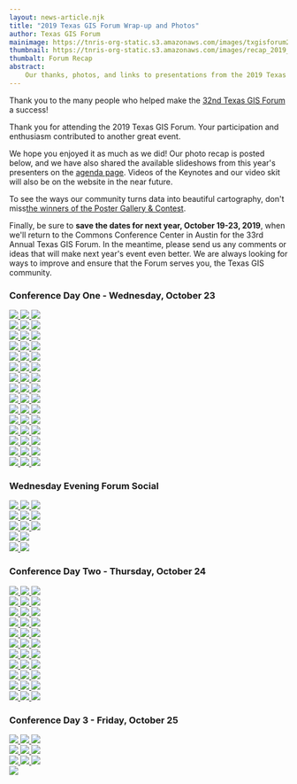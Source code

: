 ```yaml
---
layout: news-article.njk
title: "2019 Texas GIS Forum Wrap-up and Photos"
author: Texas GIS Forum
mainimage: https://tnris-org-static.s3.amazonaws.com/images/txgisforum2019wrapup.jpg
thumbnail: https://tnris-org-static.s3.amazonaws.com/images/recap_2019_th.jpg
thumbalt: Forum Recap
abstract:
    Our thanks, photos, and links to presentations from the 2019 Texas GIS Forum
---
```


<p class="lead">Thank you to the many people who helped make the <a href="/texas-gis-forum/2019">32nd Texas GIS Forum</a> a success!</p>

Thank you for attending the 2019 Texas GIS Forum. Your participation and enthusiasm contributed to another great event.

We hope you enjoyed it as much as we did! Our photo recap is posted below, and we have also shared the available slideshows from this year's presenters on the [agenda page](/texas-gis-forum/2019/agenda). Videos of the Keynotes and our video skit will also be on the website in the near future.

To see the ways our community turns data into beautiful cartography, don't miss[the winners of the Poster Gallery & Contest](/news/2019-11-03/poster-gallery-winners-2019-texas-gis-forum). 

Finally, be sure to **save the dates for next year, October 19-23, 2019**, when we'll return to the Commons Conference Center in Austin for the 33rd Annual Texas GIS Forum. In the meantime, please send us any comments or ideas that will make next year's event even better. We are always looking for ways to improve and ensure that the Forum serves you, the Texas GIS community.

### Conference Day One - Wednesday, October 23

<div class="row">
     <a href="https://tnris-org-static.s3.amazonaws.com/images/003_2019_forum.jpg" data-toggle="lightbox" data-gallery="example-gallery" class="col-sm-4" data-title="Conference Day 1 - Wednesday, October 23" data-footer="Director of TNRIS and GIO Richard Wade kicks off the Conference">
        <img class="thumbnail img-responsive" src="https://tnris-org-static.s3.amazonaws.com/images/003_2019_forum.jpg">
    </a>
    <a href="https://tnris-org-static.s3.amazonaws.com/images/004_2019_forum.jpg" data-toggle="lightbox" data-gallery="example-gallery" class="col-sm-4" data-title="Conference Day 1 - Wednesday, October 23" data-footer="Director of TNRIS and GIO Richard Wade kicks off the Conference">
        <img class="thumbnail img-responsive" src="https://tnris-org-static.s3.amazonaws.com/images/004_2019_forum.jpg">
    </a>
    <a href="https://tnris-org-static.s3.amazonaws.com/images/005_2019_forum.jpg" data-toggle="lightbox" data-gallery="example-gallery" class="col-sm-4" data-title="Conference Day 1 - Wednesday, October 23" data-footer="Keynote Speaker - Leon Logothetis, Host of The Kindness Diaries">
        <img class="thumbnail img-responsive" src="https://tnris-org-static.s3.amazonaws.com/images/005_2019_forum.jpg">
    </a>
</div>
<div class="row">
    <a href="https://tnris-org-static.s3.amazonaws.com/images/006_2019_forum.jpg" data-toggle="lightbox" data-gallery="example-gallery" class="col-sm-4" data-title="Conference Day 1 - Wednesday, October 23" data-footer="Keynote Speaker - Leon Logothetis, Host of The Kindness Diaries">
        <img class="thumbnail img-responsive" src="https://tnris-org-static.s3.amazonaws.com/images/006_2019_forum.jpg">
    </a>
    <a href="https://tnris-org-static.s3.amazonaws.com/images/007_2019_forum.jpg" data-toggle="lightbox" data-gallery="example-gallery" class="col-sm-4" data-title="Conference Day 1 - Wednesday, October 23" data-footer="The crowd stands after Leon Logothetis asks if their lives have ever been changed by another person">
            <img class="thumbnail img-responsive" src="https://tnris-org-static.s3.amazonaws.com/images/007_2019_forum.jpg">
    </a>
    <a href="https://tnris-org-static.s3.amazonaws.com/images/008_2019_forum.jpg" data-toggle="lightbox" data-gallery="example-gallery" class="col-sm-4" data-title="Conference Day 1 - Wednesday, October 23" data-footer="An audience member tells Leon what it's like to feel abandoned">
        <img class="thumbnail img-responsive" src="https://tnris-org-static.s3.amazonaws.com/images/008_2019_forum.jpg">
    </a>
</div>
<div class="row">  
  <a href="https://tnris-org-static.s3.amazonaws.com/images/001_2019_forum.jpg" data-toggle="lightbox" data-gallery="example-gallery" class="col-sm-4" data-title="Conference Day 1 - Wednesday, October 23" data-footer="Richard Wade and TWDB Board Member Peter Lake">
      <img class="thumbnail img-responsive" src="https://tnris-org-static.s3.amazonaws.com/images/001_2019_forum.jpg">
  </a>
    <a href="https://tnris-org-static.s3.amazonaws.com/images/002_2019_forum.jpg" data-toggle="lightbox" data-gallery="example-gallery" class="col-sm-4" data-title="Conference Day 1 - Wednesday, October 23" data-footer="TWDB Board Member Peter Lake Loving the Camera">
        <img class="thumbnail img-responsive" src="https://tnris-org-static.s3.amazonaws.com/images/002_2019_forum.jpg">
    </a>
    <a href="https://tnris-org-static.s3.amazonaws.com/images/009_2019_forum.jpg" data-toggle="lightbox" data-gallery="example-gallery" class="col-sm-4" data-title="Conference Day 1 - Wednesday, October 23">
        <img class="thumbnail img-responsive" src="https://tnris-org-static.s3.amazonaws.com/images/009_2019_forum.jpg">
    </a>
</div>
<div class="row">
    <a href="https://tnris-org-static.s3.amazonaws.com/images/010_2019_forum.jpg" data-toggle="lightbox" data-gallery="example-gallery" class="col-sm-4" data-title="Conference Day 1 - Wednesday, October 23" data-footer="At the TNRIS Booth">
        <img class="thumbnail img-responsive" src="https://tnris-org-static.s3.amazonaws.com/images/010_2019_forum.jpg">
    </a>
    <a href="https://tnris-org-static.s3.amazonaws.com/images/011_2019_forum.jpg" data-toggle="lightbox" data-gallery="example-gallery" class="col-sm-4" data-title="Conference Day 1 - Wednesday, October 23" data-footer="At the SCAUG Booth">
        <img class="thumbnail img-responsive" src="https://tnris-org-static.s3.amazonaws.com/images/011_2019_forum.jpg">
    </a>
    <a href="https://tnris-org-static.s3.amazonaws.com/images/012_2019_forum.jpg" data-toggle="lightbox" data-gallery="example-gallery" class="col-sm-4" data-title="Conference Day 1 - Wednesday, October 23" data-footer="At the Surdex Booth">
        <img class="thumbnail img-responsive" src="https://tnris-org-static.s3.amazonaws.com/images/012_2019_forum.jpg">
    </a>
</div>
<div class="row">
    <a href="https://tnris-org-static.s3.amazonaws.com/images/013_2019_forum.jpg" data-toggle="lightbox" data-gallery="example-gallery" class="col-sm-4" data-title="Conference Day 1 - Wednesday, October 23" data-footer="At the Fugro Booth">
            <img class="thumbnail img-responsive" src="https://tnris-org-static.s3.amazonaws.com/images/013_2019_forum.jpg">
        </a>
    <a href="https://tnris-org-static.s3.amazonaws.com/images/014_2019_forum.jpg" data-toggle="lightbox" data-gallery="example-gallery" class="col-sm-4" data-title="Conference Day 1 - Wednesday, October 23" data-footer="At the Tyler Technologies Booth">
        <img class="thumbnail img-responsive" src="https://tnris-org-static.s3.amazonaws.com/images/014_2019_forum.jpg">
    </a>
    <a href="https://tnris-org-static.s3.amazonaws.com/images/015_2019_forum.jpg" data-toggle="lightbox" data-gallery="example-gallery" class="col-sm-4" data-title="Conference Day 1 - Wednesday, October 23" data-footer="Poster Gallery & Contest">
        <img class="thumbnail img-responsive" src="https://tnris-org-static.s3.amazonaws.com/images/015_2019_forum.jpg">
    </a>
</div>
<div class="row">
    <a href="https://tnris-org-static.s3.amazonaws.com/images/016_2019_forum.jpg" data-toggle="lightbox" data-gallery="example-gallery" class="col-sm-4" data-title="Conference Day 1 - Wednesday, October 23" data-footer="Poster Gallery & Contest">
        <img class="thumbnail img-responsive" src="https://tnris-org-static.s3.amazonaws.com/images/016_2019_forum.jpg">
    </a>
    <a href="https://tnris-org-static.s3.amazonaws.com/images/017_2019_forum.jpg" data-toggle="lightbox" data-gallery="example-gallery" class="col-sm-4" data-title="Conference Day 1 - Wednesday, October 23" data-footer="Poster Gallery & Contest">
        <img class="thumbnail img-responsive" src="https://tnris-org-static.s3.amazonaws.com/images/017_2019_forum.jpg">
    </a>
    <a href="https://tnris-org-static.s3.amazonaws.com/images/018_2019_forum.jpg" data-toggle="lightbox" data-gallery="example-gallery" class="col-sm-4" data-title="Conference Day 1 - Wednesday, October 23" data-footer="TWDB Executive Administrator Jeff Walker Admires a Poster">
        <img class="thumbnail img-responsive" src="https://tnris-org-static.s3.amazonaws.com/images/018_2019_forum.jpg">
    </a>
</div>
<div class="row">
    <a href="https://tnris-org-static.s3.amazonaws.com/images/019_2019_forum.jpg" data-toggle="lightbox" data-gallery="example-gallery" class="col-sm-4" data-title="Conference Day 1 - Wednesday, October 23" data-footer="At the Aecom Booth">
        <img class="thumbnail img-responsive" src="https://tnris-org-static.s3.amazonaws.com/images/019_2019_forum.jpg">
    </a>
    <a href="https://tnris-org-static.s3.amazonaws.com/images/020_2019_forum.jpg" data-toggle="lightbox" data-gallery="example-gallery" class="col-sm-4" data-title="Conference Day 1 - Wednesday, October 23" data-footer="At the KCI Booth">
        <img class="thumbnail img-responsive" src="https://tnris-org-static.s3.amazonaws.com/images/020_2019_forum.jpg">
    </a>
    <a href="https://tnris-org-static.s3.amazonaws.com/images/021_2019_forum.jpg" data-toggle="lightbox" data-gallery="example-gallery" class="col-sm-4" data-title="Conference Day 1 - Wednesday, October 23" data-footer="At the Tesselations Booth">
        <img class="thumbnail img-responsive" src="https://tnris-org-static.s3.amazonaws.com/images/021_2019_forum.jpg">
    </a>
</div>
<div class="row">
    <a href="https://tnris-org-static.s3.amazonaws.com/images/022_2019_forum.jpg" data-toggle="lightbox" data-gallery="example-gallery" class="col-sm-4" data-title="Conference Day 1 - Wednesday, October 23" data-footer="At the Miller Booth">
        <img class="thumbnail img-responsive" src="https://tnris-org-static.s3.amazonaws.com/images/022_2019_forum.jpg">
    </a>
    <a href="https://tnris-org-static.s3.amazonaws.com/images/023_2019_forum.jpg" data-toggle="lightbox" data-gallery="example-gallery" class="col-sm-4" data-title="Conference Day 1 - Wednesday, October 23">
        <img class="thumbnail img-responsive" src="https://tnris-org-static.s3.amazonaws.com/images/023_2019_forum.jpg">
    </a>
    <a href="https://tnris-org-static.s3.amazonaws.com/images/024_2019_forum.jpg" data-toggle="lightbox" data-gallery="example-gallery" class="col-sm-4" data-title="Conference Day 1 - Wednesday, October 23" data-footer="At the TNRIS Booth">
        <img class="thumbnail img-responsive" src="https://tnris-org-static.s3.amazonaws.com/images/024_2019_forum.jpg">
    </a>
</div>
<div class="row">
    <a href="https://tnris-org-static.s3.amazonaws.com/images/025_2019_forum.jpg" data-toggle="lightbox" data-gallery="example-gallery" class="col-sm-4" data-title="Conference Day 1 - Wednesday, October 23" data-footer="StratMap celebrates 10 years of the StratMap Contract">
        <img class="thumbnail img-responsive" src="https://tnris-org-static.s3.amazonaws.com/images/025_2019_forum.jpg">
    </a>
    <a href="https://tnris-org-static.s3.amazonaws.com/images/027_2019_forum.jpg" data-toggle="lightbox" data-gallery="example-gallery" class="col-sm-4" data-title="Conference Day 1 - Wednesday, October 23" data-footer="Esri shares how important the DIR contracts are to them">
        <img class="thumbnail img-responsive" src="https://tnris-org-static.s3.amazonaws.com/images/027_2019_forum.jpg">
    </a>
    <a href="https://tnris-org-static.s3.amazonaws.com/images/028_2019_forum.jpg" data-toggle="lightbox" data-gallery="example-gallery" class="col-sm-4" data-title="Conference Day 1 - Wednesday, October 23" data-footer="The Big Tex Auditorium filled with Attendees">
        <img class="thumbnail img-responsive" src="https://tnris-org-static.s3.amazonaws.com/images/028_2019_forum.jpg">
    </a>
</div>
<div class="row">
    <a href="https://tnris-org-static.s3.amazonaws.com/images/029_2019_forum.jpg" data-toggle="lightbox" data-gallery="example-gallery" class="col-sm-4" data-title="Conference Day 1 - Wednesday, October 23" data-footer="Harold Rogers, Bureau of Economic Geology presents in Lil Tex">
        <img class="thumbnail img-responsive" src="https://tnris-org-static.s3.amazonaws.com/images/029_2019_forum.jpg">
    </a>
    <a href="https://tnris-org-static.s3.amazonaws.com/images/030_2019_forum.jpg" data-toggle="lightbox" data-gallery="example-gallery" class="col-sm-4" data-title="Conference Day 1 - Wednesday, October 23" data-footer="DIR talks about the Cooperative Contracts">
        <img class="thumbnail img-responsive" src="https://tnris-org-static.s3.amazonaws.com/images/030_2019_forum.jpg">
    </a>
    <a href="https://tnris-org-static.s3.amazonaws.com/images/031_2019_forum.jpg" data-toggle="lightbox" data-gallery="example-gallery" class="col-sm-4" data-title="Conference Day 1 - Wednesday, October 23" data-footer="DIR talks about the Cooperative Contracts">
        <img class="thumbnail img-responsive" src="https://tnris-org-static.s3.amazonaws.com/images/031_2019_forum.jpg">
    </a>
</div>
<div class="row">
    <a href="https://tnris-org-static.s3.amazonaws.com/images/033_2019_forum.jpg" data-toggle="lightbox" data-gallery="example-gallery" class="col-sm-4" data-title="Conference Day 1 - Wednesday, October 23" data-footer="Esri Platinum Demonstration">
        <img class="thumbnail img-responsive" src="https://tnris-org-static.s3.amazonaws.com/images/033_2019_forum.jpg">
    </a>
    <a href="https://tnris-org-static.s3.amazonaws.com/images/035_2019_forum.jpg" data-toggle="lightbox" data-gallery="example-gallery" class="col-sm-4" data-title="Conference Day 1 - Wednesday, October 23">
        <img class="thumbnail img-responsive" src="https://tnris-org-static.s3.amazonaws.com/images/035_2019_forum.jpg">
    </a>
    <a href="https://tnris-org-static.s3.amazonaws.com/images/035_2019_forum.jpg" data-toggle="lightbox" data-gallery="example-gallery" class="col-sm-4" data-title="Conference Day 1 - Wednesday, October 23">
        <img class="thumbnail img-responsive" src="https://tnris-org-static.s3.amazonaws.com/images/035_2019_forum.jpg">
    </a>
</div>
<div class="row">
    <a href="https://tnris-org-static.s3.amazonaws.com/images/038_2019_forum.jpg" data-toggle="lightbox" data-gallery="example-gallery" class="col-sm-4" data-title="Conference Day 1 - Wednesday, October 23" data-footer="Esri Hands On Learning Lab">
        <img class="thumbnail img-responsive" src="https://tnris-org-static.s3.amazonaws.com/images/038_2019_forum.jpg">
    </a>
    <a href="https://tnris-org-static.s3.amazonaws.com/images/037_2019_forum.jpg" data-toggle="lightbox" data-gallery="example-gallery" class="col-sm-4" data-title="Conference Day 1 - Wednesday, October 23" data-footer="Esri Hands On Learning Lab">
        <img class="thumbnail img-responsive" src="https://tnris-org-static.s3.amazonaws.com/images/037_2019_forum.jpg">
    </a>
    <a href="https://tnris-org-static.s3.amazonaws.com/images/039_2019_forum.jpg" data-toggle="lightbox" data-gallery="example-gallery" class="col-sm-4" data-title="Conference Day 1 - Wednesday, October 23" data-footer="At the Merrick Booth">
        <img class="thumbnail img-responsive" src="https://tnris-org-static.s3.amazonaws.com/images/039_2019_forum.jpg">
    </a>
</div>
<div class="row">
    <a href="https://tnris-org-static.s3.amazonaws.com/images/043_2019_forum.jpg" data-toggle="lightbox" data-gallery="example-gallery" class="col-sm-4" data-title="Conference Day 1 - Wednesday, October 23" data-footer="At the USGS Booth">
        <img class="thumbnail img-responsive" src="https://tnris-org-static.s3.amazonaws.com/images/043_2019_forum.jpg">
    </a>
    <a href="https://tnris-org-static.s3.amazonaws.com/images/040_2019_forum.jpg" data-toggle="lightbox" data-gallery="example-gallery" class="col-sm-4" data-title="Conference Day 1 - Wednesday, October 23" data-footer="Checking out printed maps at Miller Booth">
        <img class="thumbnail img-responsive" src="https://tnris-org-static.s3.amazonaws.com/images/040_2019_forum.jpg">
    </a>
    <a href="https://tnris-org-static.s3.amazonaws.com/images/044_2019_forum.jpg" data-toggle="lightbox" data-gallery="example-gallery" class="col-sm-4" data-title="Conference Day 1 - Wednesday, October 23" data-footer="Keith Dailey of Bexar County Appraisal District">
        <img class="thumbnail img-responsive" src="https://tnris-org-static.s3.amazonaws.com/images/044_2019_forum.jpg">
    </a>
</div>
<div class="row">
    <a href="https://tnris-org-static.s3.amazonaws.com/images/045_2019_forum.jpg" data-toggle="lightbox" data-gallery="example-gallery" class="col-sm-4" data-title="Conference Day 1 - Wednesday, October 23" data-footer="Archaelogical Field School at Palo Duro Canyon">
        <img class="thumbnail img-responsive" src="https://tnris-org-static.s3.amazonaws.com/images/045_2019_forum.jpg">
    </a>
    <a href="https://tnris-org-static.s3.amazonaws.com/images/046_2019_forum.jpg" data-toggle="lightbox" data-gallery="example-gallery" class="col-sm-4" data-title="Conference Day 1 - Wednesday, October 23" data-footer="Michael Shensky of UT Austin Libraries">
        <img class="thumbnail img-responsive" src="https://tnris-org-static.s3.amazonaws.com/images/046_2019_forum.jpg">
    </a>
    <a href="https://tnris-org-static.s3.amazonaws.com/images/047_2019_forum.jpg" data-toggle="lightbox" data-gallery="example-gallery" class="col-sm-4" data-title="Conference Day 1 - Wednesday, October 23" data-footer="Catching up outside Big Tex">
        <img class="thumbnail img-responsive" src="https://tnris-org-static.s3.amazonaws.com/images/047_2019_forum.jpg">
    </a>
</div>
<div class="row">
    <a href="https://tnris-org-static.s3.amazonaws.com/images/048_2019_forum.jpg" data-toggle="lightbox" data-gallery="example-gallery" class="col-sm-4" data-title="Conference Day 1 - Wednesday, October 23">
        <img class="thumbnail img-responsive" src="https://tnris-org-static.s3.amazonaws.com/images/048_2019_forum.jpg">
    </a>
    <a href="https://tnris-org-static.s3.amazonaws.com/images/049_2019_forum.jpg" data-toggle="lightbox" data-gallery="example-gallery" class="col-sm-4" data-title="Conference Day 1 - Wednesday, October 23" data-footer="Carpe Geo Panel with moderator Bill Johnson">
        <img class="thumbnail img-responsive" src="https://tnris-org-static.s3.amazonaws.com/images/049_2019_forum.jpg">
    </a>
    <a href="https://tnris-org-static.s3.amazonaws.com/images/050_2019_forum.jpg" data-toggle="lightbox" data-gallery="example-gallery" class="col-sm-4" data-title="Conference Day 1 - Wednesday, October 23" data-footer="Molly Schar on the Carpe Geo Panel">
        <img class="thumbnail img-responsive" src="https://tnris-org-static.s3.amazonaws.com/images/050_2019_forum.jpg">
    </a>
</div>

### Wednesday Evening Forum Social

<div class="row">
    <a href="https://tnris-org-static.s3.amazonaws.com/images/052_2019_forum.jpg" data-toggle="lightbox" data-gallery="example-gallery" class="col-sm-4" data-title="Wednesday Evening Forum Social">
        <img class="thumbnail img-responsive" src="https://tnris-org-static.s3.amazonaws.com/images/052_2019_forum.jpg">
    </a>
    <a href="https://tnris-org-static.s3.amazonaws.com/images/053_2019_forum.jpg" data-toggle="lightbox" data-gallery="example-gallery" class="col-sm-4" data-title="Wednesday Evening Forum Social">
        <img class="thumbnail img-responsive" src="https://tnris-org-static.s3.amazonaws.com/images/053_2019_forum.jpg">
    </a>
    <a href="https://tnris-org-static.s3.amazonaws.com/images/054_2019_forum.jpg" data-toggle="lightbox" data-gallery="example-gallery" class="col-sm-4" data-title="Wednesday Evening Forum Social">
        <img class="thumbnail img-responsive" src="https://tnris-org-static.s3.amazonaws.com/images/054_2019_forum.jpg">
    </a>
</div>
<div class="row">
    <a href="https://tnris-org-static.s3.amazonaws.com/images/055_2019_forum.jpg" data-toggle="lightbox" data-gallery="example-gallery" class="col-sm-4" data-title="Wednesday Evening Forum Social">
        <img class="thumbnail img-responsive" src="https://tnris-org-static.s3.amazonaws.com/images/055_2019_forum.jpg">
    </a>
    <a href="https://tnris-org-static.s3.amazonaws.com/images/056_2019_forum.jpg" data-toggle="lightbox" data-gallery="example-gallery" class="col-sm-4" data-title="Wednesday Evening Forum Social">
        <img class="thumbnail img-responsive" src="https://tnris-org-static.s3.amazonaws.com/images/056_2019_forum.jpg">
    </a>
    <a href="https://tnris-org-static.s3.amazonaws.com/images/057_2019_forum.jpg" data-toggle="lightbox" data-gallery="example-gallery" class="col-sm-4" data-title="Wednesday Evening Forum Social">
        <img class="thumbnail img-responsive" src="https://tnris-org-static.s3.amazonaws.com/images/057_2019_forum.jpg">
    </a>
</div>
<div class="row">
    <a href="https://tnris-org-static.s3.amazonaws.com/images/058_2019_forum.jpg" data-toggle="lightbox" data-gallery="example-gallery" class="col-sm-4" data-title="Wednesday Evening Forum Social">
        <img class="thumbnail img-responsive" src="https://tnris-org-static.s3.amazonaws.com/images/058_2019_forum.jpg">
    </a>
    <a href="https://tnris-org-static.s3.amazonaws.com/images/059_2019_forum.jpg" data-toggle="lightbox" data-gallery="example-gallery" class="col-sm-4" data-title="Wednesday Evening Forum Social">
        <img class="thumbnail img-responsive" src="https://tnris-org-static.s3.amazonaws.com/images/059_2019_forum.jpg">
    </a>    
    <a href="https://tnris-org-static.s3.amazonaws.com/images/060_2019_forum.jpg" data-toggle="lightbox" data-gallery="example-gallery" class="col-sm-4" data-title="Wednesday Evening Forum Social">
        <img class="thumbnail img-responsive" src="https://tnris-org-static.s3.amazonaws.com/images/060_2019_forum.jpg">
    </a>
</div>
<div class="row">
    <a href="https://tnris-org-static.s3.amazonaws.com/images/063_2019_forum.jpg" data-toggle="lightbox" data-gallery="example-gallery" class="col-sm-4" data-title="Wednesday Evening Forum Social">
        <img class="thumbnail img-responsive" src="https://tnris-org-static.s3.amazonaws.com/images/063_2019_forum.jpg">
    </a>
    <a href="https://tnris-org-static.s3.amazonaws.com/images/062_2019_forum.jpg" data-toggle="lightbox" data-gallery="example-gallery" class="col-sm-4" data-title="Wednesday Evening Forum Social">
        <img class="thumbnail img-responsive" src="https://tnris-org-static.s3.amazonaws.com/images/062_2019_forum.jpg">
    </a>
</div>
<div class="row">
    <a href="https://tnris-org-static.s3.amazonaws.com/images/061_2019_forum.jpg" data-toggle="lightbox" data-gallery="example-gallery" class="col-sm-4" data-title="Wednesday Evening Forum Social">
        <img class="thumbnail img-responsive" src="https://tnris-org-static.s3.amazonaws.com/images/061_2019_forum.jpg">
    </a>
    <a href="https://tnris-org-static.s3.amazonaws.com/images/051_2019_forum.jpg" data-toggle="lightbox" data-gallery="example-gallery" class="col-sm-4" data-title="Wednesday Evening Forum Social">
        <img class="thumbnail img-responsive" src="https://tnris-org-static.s3.amazonaws.com/images/051_2019_forum.jpg">
    </a>
</div>

### Conference Day Two - Thursday, October 24

<div class="row">
    <a href="https://tnris-org-static.s3.amazonaws.com/images/067_2019_forum.jpg" data-toggle="lightbox" data-gallery="example-gallery" class="col-sm-4" data-title="Conference Day Two - Thursday, October 24" data-footer="A makeshift sign announces Leslie Sweet from H-E-B, who stepped in for Justen Noakes">
        <img class="thumbnail img-responsive" src="https://tnris-org-static.s3.amazonaws.com/images/067_2019_forum.jpg">
    </a>
    <a href="https://tnris-org-static.s3.amazonaws.com/images/keynote_leslie_sweet_1.jpg" data-toggle="lightbox" data-gallery="example-gallery" class="col-sm-4" data-title="Conference Day Two - Thursday, October 24" data-footer="Keynote Leslie Sweet, from H-E-B">
        <img class="thumbnail img-responsive" src="https://tnris-org-static.s3.amazonaws.com/images/keynote_leslie_sweet_1.jpg">
    </a>
    <a href="https://tnris-org-static.s3.amazonaws.com/images/keynote_leslie_sweet_2.jpg" data-toggle="lightbox" data-gallery="example-gallery" class="col-sm-4" data-title="Conference Day Two - Thursday, October 24" data-footer="Keynote Leslie Sweet, from H-E-B">
        <img class="thumbnail img-responsive" src="https://tnris-org-static.s3.amazonaws.com/images/keynote_leslie_sweet_2.jpg">
    </a>
</div>

<div class="row">
    <a href="https://tnris-org-static.s3.amazonaws.com/images/064_2019_forum.jpg" data-toggle="lightbox" data-gallery="example-gallery" class="col-sm-4" data-title="Conference Day Two - Thursday, October 24">
        <img class="thumbnail img-responsive" src="https://tnris-org-static.s3.amazonaws.com/images/064_2019_forum.jpg">
    </a>
    <a href="https://tnris-org-static.s3.amazonaws.com/images/065_2019_forum.jpg" data-toggle="lightbox" data-gallery="example-gallery" class="col-sm-4" data-title="Conference Day Two - Thursday, October 24">
        <img class="thumbnail img-responsive" src="https://tnris-org-static.s3.amazonaws.com/images/065_2019_forum.jpg">
    </a>
    <a href="https://tnris-org-static.s3.amazonaws.com/images/066_2019_forum.jpg" data-toggle="lightbox" data-gallery="example-gallery" class="col-sm-4" data-title="Conference Day Two - Thursday, October 24" >
        <img class="thumbnail img-responsive" src="https://tnris-org-static.s3.amazonaws.com/images/066_2019_forum.jpg">
    </a>
</div>
<div class="row">
    <a href="https://tnris-org-static.s3.amazonaws.com/images/068_2019_forum.jpg" data-toggle="lightbox" data-gallery="example-gallery" class="col-sm-4" data-title="Conference Day Two - Thursday, October 24">
        <img class="thumbnail img-responsive" src="https://tnris-org-static.s3.amazonaws.com/images/068_2019_forum.jpg">
    </a>
    <a href="https://tnris-org-static.s3.amazonaws.com/images/069_2019_forum.jpg" data-toggle="lightbox" data-gallery="example-gallery" class="col-sm-4" data-title="Conference Day Two - Thursday, October 24">
        <img class="thumbnail img-responsive" src="https://tnris-org-static.s3.amazonaws.com/images/069_2019_forum.jpg">
    </a>
    <a href="https://tnris-org-static.s3.amazonaws.com/images/070_2019_forum.jpg" data-toggle="lightbox" data-gallery="example-gallery" class="col-sm-4" data-title="Conference Day Two - Thursday, October 24" >
        <img class="thumbnail img-responsive" src="https://tnris-org-static.s3.amazonaws.com/images/070_2019_forum.jpg">
    </a>
</div>
<div class="row">
    <a href="https://tnris-org-static.s3.amazonaws.com/images/071_2019_forum.jpg" data-toggle="lightbox" data-gallery="example-gallery" class="col-sm-4" data-title="Conference Day Two - Thursday, October 24">
        <img class="thumbnail img-responsive" src="https://tnris-org-static.s3.amazonaws.com/images/071_2019_forum.jpg">
    </a>
    <a href="https://tnris-org-static.s3.amazonaws.com/images/072_2019_forum.jpg" data-toggle="lightbox" data-gallery="example-gallery" class="col-sm-4" data-title="Conference Day Two - Thursday, October 24">
        <img class="thumbnail img-responsive" src="https://tnris-org-static.s3.amazonaws.com/images/072_2019_forum.jpg">
    </a>
    <a href="https://tnris-org-static.s3.amazonaws.com/images/073_2019_forum.jpg" data-toggle="lightbox" data-gallery="example-gallery" class="col-sm-4" data-title="Conference Day Two - Thursday, October 24" >
        <img class="thumbnail img-responsive" src="https://tnris-org-static.s3.amazonaws.com/images/073_2019_forum.jpg">
    </a>
</div>
<div class="row">
    <a href="https://tnris-org-static.s3.amazonaws.com/images/074_2019_forum.jpg" data-toggle="lightbox" data-gallery="example-gallery" class="col-sm-4" data-title="Conference Day Two - Thursday, October 24">
        <img class="thumbnail img-responsive" src="https://tnris-org-static.s3.amazonaws.com/images/074_2019_forum.jpg">
    </a>
    <a href="https://tnris-org-static.s3.amazonaws.com/images/075_2019_forum.jpg" data-toggle="lightbox" data-gallery="example-gallery" class="col-sm-4" data-title="Conference Day Two - Thursday, October 24">
        <img class="thumbnail img-responsive" src="https://tnris-org-static.s3.amazonaws.com/images/075_2019_forum.jpg">
    </a>
    <a href="https://tnris-org-static.s3.amazonaws.com/images/076_2019_forum.jpg" data-toggle="lightbox" data-gallery="example-gallery" class="col-sm-4" data-title="Conference Day Two - Thursday, October 24" >
        <img class="thumbnail img-responsive" src="https://tnris-org-static.s3.amazonaws.com/images/076_2019_forum.jpg">
    </a>
</div>
<div class="row">
    <a href="https://tnris-org-static.s3.amazonaws.com/images/077_2019_forum.jpg" data-toggle="lightbox" data-gallery="example-gallery" class="col-sm-4" data-title="Conference Day Two - Thursday, October 24">
        <img class="thumbnail img-responsive" src="https://tnris-org-static.s3.amazonaws.com/images/077_2019_forum.jpg">
    </a>
    <a href="https://tnris-org-static.s3.amazonaws.com/images/078_2019_forum.jpg" data-toggle="lightbox" data-gallery="example-gallery" class="col-sm-4" data-title="Conference Day Two - Thursday, October 24">
        <img class="thumbnail img-responsive" src="https://tnris-org-static.s3.amazonaws.com/images/078_2019_forum.jpg">
    </a>
    <a href="https://tnris-org-static.s3.amazonaws.com/images/079_2019_forum.jpg" data-toggle="lightbox" data-gallery="example-gallery" class="col-sm-4" data-title="Conference Day Two - Thursday, October 24" >
        <img class="thumbnail img-responsive" src="https://tnris-org-static.s3.amazonaws.com/images/079_2019_forum.jpg">
    </a>
</div>
<div class="row">
    <a href="https://tnris-org-static.s3.amazonaws.com/images/080_2019_forum.jpg" data-toggle="lightbox" data-gallery="example-gallery" class="col-sm-4" data-title="Conference Day Two - Thursday, October 24">
        <img class="thumbnail img-responsive" src="https://tnris-org-static.s3.amazonaws.com/images/080_2019_forum.jpg">
    </a>
    <a href="https://tnris-org-static.s3.amazonaws.com/images/082_2019_forum.jpg" data-toggle="lightbox" data-gallery="example-gallery" class="col-sm-4" data-title="Conference Day Two - Thursday, October 24" >
        <img class="thumbnail img-responsive" src="https://tnris-org-static.s3.amazonaws.com/images/082_2019_forum.jpg">
    </a>
    <a href="https://tnris-org-static.s3.amazonaws.com/images/081_2019_forum.jpg" data-toggle="lightbox" data-gallery="example-gallery" class="col-sm-4" data-title="Conference Day Two - Thursday, October 24">
        <img class="thumbnail img-responsive" src="https://tnris-org-static.s3.amazonaws.com/images/081_2019_forum.jpg">
    </a>
</div>
<div class="row">
    <a href="https://tnris-org-static.s3.amazonaws.com/images/083_2019_forum.jpg" data-toggle="lightbox" data-gallery="example-gallery" class="col-sm-4" data-title="Conference Day Two - Thursday, October 24">
        <img class="thumbnail img-responsive" src="https://tnris-org-static.s3.amazonaws.com/images/083_2019_forum.jpg">
    </a>
    <a href="https://tnris-org-static.s3.amazonaws.com/images/084_2019_forum.jpg" data-toggle="lightbox" data-gallery="example-gallery" class="col-sm-4" data-title="Conference Day Two - Thursday, October 24">
        <img class="thumbnail img-responsive" src="https://tnris-org-static.s3.amazonaws.com/images/084_2019_forum.jpg">
    </a>
    <a href="https://tnris-org-static.s3.amazonaws.com/images/085_2019_forum.jpg" data-toggle="lightbox" data-gallery="example-gallery" class="col-sm-4" data-title="Conference Day Two - Thursday, October 24" >
        <img class="thumbnail img-responsive" src="https://tnris-org-static.s3.amazonaws.com/images/085_2019_forum.jpg">
    </a>
</div>
<div class="row">
    <a href="https://tnris-org-static.s3.amazonaws.com/images/086_2019_forum.jpg" data-toggle="lightbox" data-gallery="example-gallery" class="col-sm-4" data-title="Conference Day Two - Thursday, October 24">
        <img class="thumbnail img-responsive" src="https://tnris-org-static.s3.amazonaws.com/images/086_2019_forum.jpg">
    </a>
    <a href="https://tnris-org-static.s3.amazonaws.com/images/087_2019_forum.jpg" data-toggle="lightbox" data-gallery="example-gallery" class="col-sm-4" data-title="Conference Day Two - Thursday, October 24">
        <img class="thumbnail img-responsive" src="https://tnris-org-static.s3.amazonaws.com/images/087_2019_forum.jpg">
    </a>
    <a href="https://tnris-org-static.s3.amazonaws.com/images/088_2019_forum.jpg" data-toggle="lightbox" data-gallery="example-gallery" class="col-sm-4" data-title="Conference Day Two - Thursday, October 24" >
        <img class="thumbnail img-responsive" src="https://tnris-org-static.s3.amazonaws.com/images/088_2019_forum.jpg">
    </a>
</div>
<div class="row">
    <a href="https://tnris-org-static.s3.amazonaws.com/images/089_2019_forum.jpg" data-toggle="lightbox" data-gallery="example-gallery" class="col-sm-4" data-title="Conference Day Two - Thursday, October 24">
        <img class="thumbnail img-responsive" src="https://tnris-org-static.s3.amazonaws.com/images/089_2019_forum.jpg">
    </a>
    <a href="https://tnris-org-static.s3.amazonaws.com/images/091_2019_forum.jpg" data-toggle="lightbox" data-gallery="example-gallery" class="col-sm-4" data-title="Conference Day Two - Thursday, October 24">
        <img class="thumbnail img-responsive" src="https://tnris-org-static.s3.amazonaws.com/images/091_2019_forum.jpg">
    </a>
    <a href="https://tnris-org-static.s3.amazonaws.com/images/092_2019_forum.jpg" data-toggle="lightbox" data-gallery="example-gallery" class="col-sm-4" data-title="Conference Day Two - Thursday, October 24" >
        <img class="thumbnail img-responsive" src="https://tnris-org-static.s3.amazonaws.com/images/092_2019_forum.jpg">
    </a>
</div>
<div class="row">
    <a href="https://tnris-org-static.s3.amazonaws.com/images/093_2019_forum.jpg" data-toggle="lightbox" data-gallery="example-gallery" class="col-sm-4" data-title="Conference Day Two - Thursday, October 24">
        <img class="thumbnail img-responsive" src="https://tnris-org-static.s3.amazonaws.com/images/093_2019_forum.jpg">
    </a>
    <a href="https://tnris-org-static.s3.amazonaws.com/images/094_2019_forum.jpg" data-toggle="lightbox" data-gallery="example-gallery" class="col-sm-4" data-title="Conference Day Two - Thursday, October 24">
        <img class="thumbnail img-responsive" src="https://tnris-org-static.s3.amazonaws.com/images/094_2019_forum.jpg">
    </a>
    <a href="https://tnris-org-static.s3.amazonaws.com/images/095_2019_forum.jpg" data-toggle="lightbox" data-gallery="example-gallery" class="col-sm-4" data-title="Conference Day Two - Thursday, October 24" >
        <img class="thumbnail img-responsive" src="https://tnris-org-static.s3.amazonaws.com/images/095_2019_forum.jpg">
    </a>
</div>

### Conference Day 3 - Friday, October 25

<div class="row">
    <a href="https://tnris-org-static.s3.amazonaws.com/images/099_2019_forum.jpg" data-toggle="lightbox" data-gallery="example-gallery" class="col-sm-4" data-title="State of the State - Friday, October 25">
        <img class="thumbnail img-responsive" src="https://tnris-org-static.s3.amazonaws.com/images/099_2019_forum.jpg">
    </a>
    <a href="https://tnris-org-static.s3.amazonaws.com/images/098_2019_forum.jpg" data-toggle="lightbox" data-gallery="example-gallery" class="col-sm-4" data-title="State of the State - Friday, October 25">
        <img class="thumbnail img-responsive" src="https://tnris-org-static.s3.amazonaws.com/images/098_2019_forum.jpg">
    </a>
    <a href="https://tnris-org-static.s3.amazonaws.com/images/096_2019_forum.jpg" data-toggle="lightbox" data-gallery="example-gallery" class="col-sm-4" data-title="State of the State - Friday, October 25" >
        <img class="thumbnail img-responsive" src="https://tnris-org-static.s3.amazonaws.com/images/096_2019_forum.jpg">
    </a>
</div>
<div class="row">
    <a href="https://tnris-org-static.s3.amazonaws.com/images/097_2019_forum.jpg" data-toggle="lightbox" data-gallery="example-gallery" class="col-sm-4" data-title="State of the State - Friday, October 25">
        <img class="thumbnail img-responsive" src="https://tnris-org-static.s3.amazonaws.com/images/097_2019_forum.jpg">
    </a>
    <a href="https://tnris-org-static.s3.amazonaws.com/images/100_2019_forum.jpg" data-toggle="lightbox" data-gallery="example-gallery" class="col-sm-4" data-title="State of the State - Friday, October 25">
        <img class="thumbnail img-responsive" src="https://tnris-org-static.s3.amazonaws.com/images/100_2019_forum.jpg">
    </a>
    <a href="https://tnris-org-static.s3.amazonaws.com/images/101_2019_forum.jpg" data-toggle="lightbox" data-gallery="example-gallery" class="col-sm-4" data-title="State of the State - Friday, October 25" >
        <img class="thumbnail img-responsive" src="https://tnris-org-static.s3.amazonaws.com/images/101_2019_forum.jpg">
    </a>
</div>
<div class="row">
    <a href="https://tnris-org-static.s3.amazonaws.com/images/102_2019_forum.jpg" data-toggle="lightbox" data-gallery="example-gallery" class="col-sm-4" data-title="State of the State - Friday, October 25">
        <img class="thumbnail img-responsive" src="https://tnris-org-static.s3.amazonaws.com/images/102_2019_forum.jpg">
    </a>
    <a href="https://tnris-org-static.s3.amazonaws.com/images/103_2019_forum.jpg" data-toggle="lightbox" data-gallery="example-gallery" class="col-sm-4" data-title="State of the State - Friday, October 25">
        <img class="thumbnail img-responsive" src="https://tnris-org-static.s3.amazonaws.com/images/103_2019_forum.jpg">
    </a>
    <a href="https://tnris-org-static.s3.amazonaws.com/images/104_2019_forum.jpg" data-toggle="lightbox" data-gallery="example-gallery" class="col-sm-4" data-title="State of the State - Friday, October 25" >
        <img class="thumbnail img-responsive" src="https://tnris-org-static.s3.amazonaws.com/images/104_2019_forum.jpg">
    </a>
</div>
<div class="row">
    <a href="https://tnris-org-static.s3.amazonaws.com/images/105_2019_forum.jpg" data-toggle="lightbox" data-gallery="example-gallery" class="col-sm-4" data-title="State of the State - Friday, October 25">
        <img class="thumbnail img-responsive" src="https://tnris-org-static.s3.amazonaws.com/images/105_2019_forum.jpg">
    </a>
</div>
